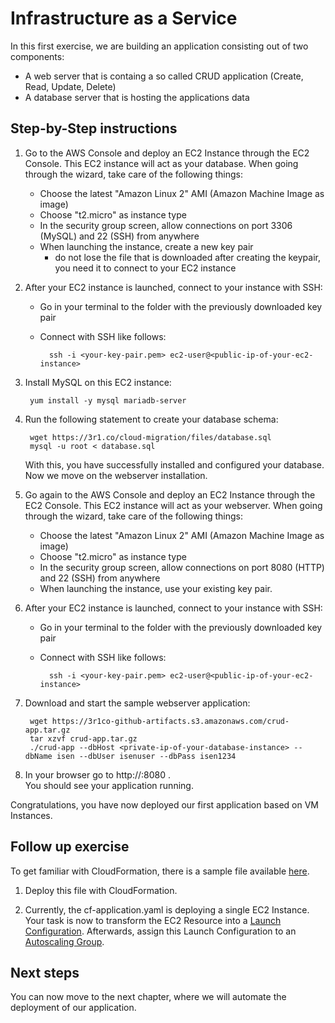 # Infrastructure as a Service

In this first exercise, we are building an application consisting out of two components:

- A web server that is containg a so called CRUD application (Create, Read, Update, Delete)
- A database server that is hosting the applications data

## Step-by-Step instructions

1. Go to the AWS Console and deploy an EC2 Instance through the EC2 Console. This EC2 instance will act as your database. When going through the wizard, take care of the following things:

    - Choose the latest "Amazon Linux 2" AMI (Amazon Machine Image as image)
    - Choose "t2.micro" as instance type
    - In the security group screen, allow connections on port 3306 (MySQL) and 22 (SSH) from anywhere
    - When launching the instance, create a new key pair
        -   do not lose the file that is downloaded after creating the keypair, you need it to connect to your EC2 instance

1. After your EC2 instance is launched, connect to your instance with SSH:

    - Go in your terminal to the folder with the previously downloaded key pair
    - Connect with SSH like follows:

            ssh -i <your-key-pair.pem> ec2-user@<public-ip-of-your-ec2-instance>

2. Install MySQL on this EC2 instance:

        yum install -y mysql mariadb-server

3. Run the following statement to create your database schema:

        wget https://3r1.co/cloud-migration/files/database.sql
        mysql -u root < database.sql

    With this, you have successfully installed and configured your database.  
    Now we move on the webserver installation.

1. Go again to the AWS Console and deploy an EC2 Instance through the EC2 Console. This EC2 instance will act as your webserver. When going through the wizard, take care of the following things:

    - Choose the latest "Amazon Linux 2" AMI (Amazon Machine Image as image)
    - Choose "t2.micro" as instance type
    - In the security group screen, allow connections on port 8080 (HTTP) and 22 (SSH) from anywhere
    - When launching the instance, use your existing key pair.

1. After your EC2 instance is launched, connect to your instance with SSH:

    - Go in your terminal to the folder with the previously downloaded key pair
    - Connect with SSH like follows:

            ssh -i <your-key-pair.pem> ec2-user@<public-ip-of-your-ec2-instance>

1. Download and start the sample webserver application:

        wget https://3r1co-github-artifacts.s3.amazonaws.com/crud-app.tar.gz
        tar xzvf crud-app.tar.gz
        ./crud-app --dbHost <private-ip-of-your-database-instance> --dbName isen --dbUser isenuser --dbPass isen1234

1. In your browser go to http://<public-ip-of-your-ec2-instance>:8080 .  
You should see your application running.

Congratulations, you have now deployed our first application based on VM Instances.

## Follow up exercise

To get familiar with CloudFormation, there is a sample file available [here](./files/cf-application.yaml).  

1. Deploy this file with CloudFormation.  

1. Currently, the cf-application.yaml is deploying a single EC2 Instance. Your task is now to transform the EC2 Resource into a [Launch Configuration](https://docs.aws.amazon.com/AWSCloudFormation/latest/UserGuide/aws-properties-as-launchconfig.html). Afterwards, assign this Launch Configuration to an [Autoscaling Group](https://docs.aws.amazon.com/AWSCloudFormation/latest/UserGuide/aws-properties-as-group.html). 

## Next steps 

You can now move to the next chapter, where we will automate the deployment of our application.